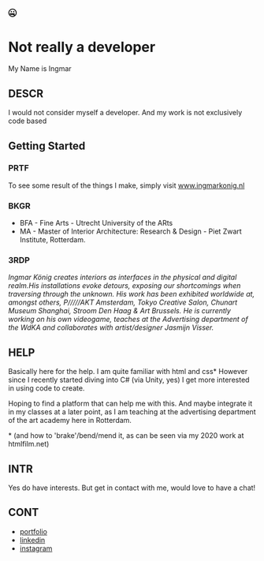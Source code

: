 ## 🤐

# Not really a developer 

My Name is Ingmar 

## DESCR

I would not consider myself a developer. And my work is not exclusively code based

## Getting Started

### PRTF

To see some result of the things I make, simply visit www.ingmarkonig.nl 

### BKGR

* BFA - Fine Arts - Utrecht University of the ARts
* MA - Master of Interior Architecture: Research & Design - Piet Zwart Institute, Rotterdam.

### 3RDP

*Ingmar König creates interiors as interfaces in the physical and digital realm.His 
installations evoke detours, exposing our shortcomings when traversing through the unknown.
His work has been exhibited worldwide at, amongst others, P/////AKT Amsterdam, 
Tokyo Creative Salon, Chunart Museum Shanghai, Stroom Den Haag & Art Brussels.
He is currently working on his own videogame, teaches at the Advertising 
department of the WdKA and collaborates with artist/designer Jasmijn Visser.*

## HELP

Basically here for the help. I am quite familiar with html and css* However since I recently started diving into C# (via Unity, yes)  I get more interested in using code to create. 

Hoping to find a platform that can help me with this. And maybe integrate it in my classes at a later point, as I am teaching at the advertising department of the art academy here in Rotterdam.

\* (and how to 'brake'/bend/mend it, as can be seen via my 2020 work at htmlfilm.net)

## INTR

Yes do have interests. But get in contact with me, would love to have a chat!

## CONT

* [portfolio](https://www.ingmarkonig.nl)
* [linkedin](https://www.instagram.com/iganmr)
* [instagram](https://www.instagram.com/iganmr)
